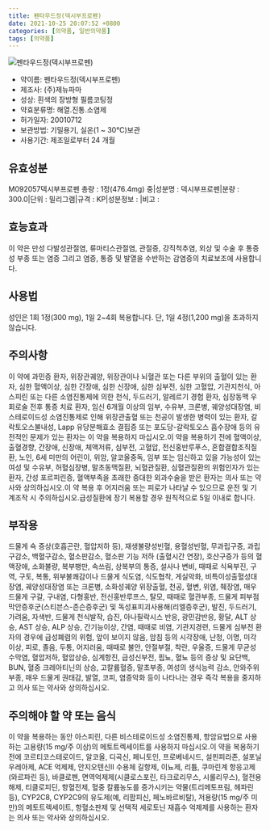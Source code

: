 ```yaml
---
title: 펜타우드정(덱시부프로펜)
date: 2021-10-25 20:07:52 +0800
categories: [의약품, 일반의약품]
tags: [의약품]
---
```

![펜타우드정(덱시부프로펜)](https://nedrug.mfds.go.kr/pbp/cmn/itemImageDownload/149917757734900101)

- 약이름: 펜타우드정(덱시부프로펜)
- 제조사: (주)제뉴파마
- 성상: 흰색의 장방형 필름코팅정
- 약효분류명: 해열.진통.소염제
- 허가일자: 20010712
- 보관방법: 기밀용기, 실온(1 ~ 30℃)보관
- 사용기간: 제조일로부터 24 개월
## 유효성분
M092057덱시부프로펜
총량 : 1정(476.4mg) 중|성분명 : 덱시부프로펜|분량 : 300.0|단위 : 밀리그램|규격 : KP|성분정보 : |비고 :
## 효능효과
이 약은 만성 다발성관절염, 류마티스관절염, 관절증, 강직척추염, 외상 및 수술 후 통증성 부종 또는 염증 그리고 염증, 통증 및 발열을 수반하는 감염증의 치료보조에 사용합니다.
## 사용법
성인은 1회 1정(300 mg), 1일 2~4회 복용합니다. 단, 1일 4정(1,200 mg)을 초과하지 않습니다.
## 주의사항
이 약에 과민증 환자, 위장관궤양, 위장관이나 뇌혈관 또는 다른 부위의 출혈이 있는 환자, 심한 혈액이상, 심한 간장애, 심한 신장애, 심한 심부전, 심한 고혈압, 기관지천식, 아스피린 또는 다른 소염진통제에 의한 천식, 두드러기, 알레르기 경험 환자, 심장동맥 우회로술 전후 통증 치료 환자, 임신 6개월 이상의 임부, 수유부, 크론병, 궤양성대장염, 비스테로이드성 소염진통제로 인해 위장관출혈 또는 천공이 발생한 병력이 있는 환자, 갈락토오스불내성, Lapp 유당분해효소 결핍증 또는 포도당-갈락토오스 흡수장애 등의 유전적인 문제가 있는 환자는 이 약을 복용하지 마십시오.이 약을 복용하기 전에 혈액이상, 출혈경향, 간장애, 신장애, 체액저류, 심부전, 고혈압, 전신홍반루푸스, 혼합결합조직질환, 노인, 6세 미만의 어린이, 위암, 알코올중독, 임부 또는 임신하고 있을 가능성이 있는 여성 및 수유부, 허혈심장병, 말초동맥질환, 뇌혈관질환, 심혈관질환의 위험인자가 있는 환자, 간성 포르피린증, 혈액부족을 초래한 중대한 외과수술을 받은 환자는 의사 또는 약사와 상의하십시오.이 약 복용 후 어지러움 또는 피로가 나타날 수 있으므로 운전 및 기계조작 시 주의하십시오.급성질환에 장기 복용할 경우 원칙적으로 5일 이내로 합니다.
## 부작용
드물게 쇽 증상(호흡곤란, 혈압저하 등), 재생불량성빈혈, 용혈성빈혈, 무과립구증, 과립구감소, 백혈구감소, 혈소판감소, 혈소판 기능 저하 (출혈시간 연장), 호산구증가 등의 혈액장애, 소화불량, 복부팽만, 속쓰림, 상복부의 통증, 설사나 변비, 때때로 식욕부진, 구역, 구토, 복통, 위부불쾌감이나 드물게 식도염, 식도협착, 게실악화, 비특이성출혈성대장염, 궤양성대장염 또는 크론병, 소화성궤양 위장출혈, 천공, 혈변, 위염, 췌장염, 매우 드물게 구갈, 구내염, 다형홍반, 전신홍반루프스, 탈모, 때때로 혈관부종, 드물게 피부점막안증후군(스티븐스-존슨증후군) 및 독성표피괴사용해(리엘증후군), 발진, 두드러기, 가려움, 자색반, 드물게 천식발작, 습진, 아나필락시스 반응, 광민감반응, 황달, ALT 상승, AST 상승, ALP 상승, 간기능이상, 간염, 때때로 비염, 기관지경련, 드물게 심부전 환자의 경우에 급성폐렴의 위험, 앞이 보이지 않음, 암침 등의 시각장애, 난청, 이명, 미각이상, 피로, 졸음, 두통, 어지러움, 때때로 불안, 안절부절, 착란, 우울증, 드물게 무균성수막염, 혈압저하, 혈압상승, 심계항진, 급성신부전, 핍뇨, 혈뇨 등의 증상 및 요단백, BUN, 혈중 크레아티닌의 상승, 고칼륨혈증, 말초부종, 여성의 생식능력 감소, 안와주위부종, 매우 드물게 권태감, 발열, 코피, 염증악화 등이 나타나는 경우 즉각 복용을 중지하고 의사 또는 약사와 상의하십시오.
## 주의해야 할 약 또는 음식
이 약을 복용하는 동안 아스피린, 다른 비스테로이드성 소염진통제, 항암요법으로 사용하는 고용량(15 mg/주 이상)의 메토트렉세이트를 사용하지 마십시오.이 약을 복용하기 전에 코르티코스테로이드, 알코올, 디곡신, 페니토인, 프로베네시드, 설핀피라존, 설포닐우레아제, ACE 억제제, 안지오텐신Ⅱ 수용체 길항제, 이뇨제, 리튬, 쿠마린계 항응고제(와르파린 등), 바클로펜, 면역억제제(시클로스포린, 타크로리무스, 시롤리무스), 혈전용해제, 티클로피딘, 항혈전제, 혈중 칼륨농도를 증가시키는 약물(트리메토프림, 헤파린 등), CYP2C8, CYP2C9의 유도제(예, 리팜피신, 페노바르비탈), 저용량(15 mg/주 미만)의 메토트렉세이트, 항혈소판제 및 선택적 세로토닌 재흡수 억제제를 사용하는 환자는 의사 또는 약사와 상의하십시오.
